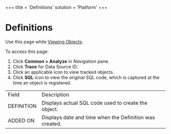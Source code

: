 +++
title = 'Definitions'
solution = 'Platform'
+++

# Definitions

<div class="use">

Use this page while [Viewing
Objects](../../../Migration/Construct/Use_Cases/View_Objects.htm).

</div>

To access this page:

1.  Click <span style="font-weight: bold;">Common \> Analyze</span> in
    <span style="font-style: italic;">Navigation</span> pane.
2.  Click <span style="font-weight: bold;">Trace</span> for Data Source
    ID.
3.  Click an applicable icon to view tracked objects.
4.  Click <span style="font-weight: bold;">SQL</span> icon to view the
    original SQL code, which is captured at the time an object is
    registered.

|            |                                                         |
| ---------- | ------------------------------------------------------- |
| Field      | Description                                             |
| DEFINITION | Displays actual SQL code used to create the object.     |
| ADDED ON   | Displays date and time when the Definition was created. |
